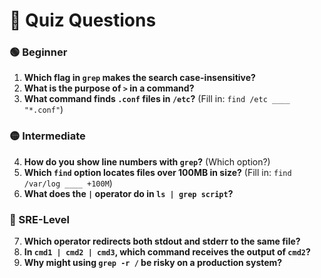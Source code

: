 # 📝 Quiz Questions

### 🟢 Beginner

1. **Which flag in `grep` makes the search case-insensitive?**
2. **What is the purpose of `>` in a command?**
3. **What command finds `.conf` files in `/etc`?** (Fill in: `find /etc ____ "*.conf"`)

### 🟡 Intermediate

4. **How do you show line numbers with `grep`?** (Which option?)
5. **Which `find` option locates files over 100MB in size?** (Fill in: `find /var/log ____ +100M`)
6. **What does the `|` operator do in `ls | grep script`?**

### 🔴 SRE-Level

7. **Which operator redirects both stdout and stderr to the same file?**
8. **In `cmd1 | cmd2 | cmd3`, which command receives the output of `cmd2`?**
9. **Why might using `grep -r /` be risky on a production system?**
